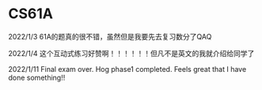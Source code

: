# CS61A

2022/1/3 61A的题真的很不错，虽然但是我要先去复习数分了QAQ

2022/1/4 这个互动式练习好赞啊！！！！！！但凡不是英文的我就介绍给同学了

2022/1/11 Final exam over. Hog phase1 completed. Feels great that I have done something!!